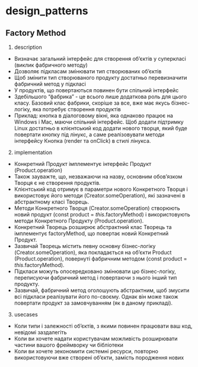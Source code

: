 # design_patterns

## Factory Method

1. description

- Визначає загальний інтерфейс для створення об’єктів у суперкласі (виклик
  фабричного методу)
- Дозволяє підкласам змінювати тип створюваних об’єктів
- Щоб змінити тип створюваного продукту достатньо перевизначити фабричний метод
  у підкласі
- У продуктів, що повертаються повинен бути спільний інтерфейс
- Здебільшого “фабрика” - це всього лише додаткова роль для цього класу. Базовий
  клас фабрики, скоріше за все, вже має якусь бізнес-логіку, яка потребує
  створення продуктів
- Приклад: кнопка в діалоговому вікні, яка однаково працює на Windows і Mac,
  маючи спільний інтерфейс. Щоб додати підтримку Linux достатньо в клієнтський
  код додати нового творця, який буде повертати кнопку під лінукс, а саме
  реалізовувати методи інтерфейсу Кнопка (render та onClick) в стилі лінукса.

2. implementation

- Конкретний Продукт імплементує інтерфейс Продукт (Product.operation)
- Також зауважте, що, незважаючи на назву, основним обов’язком Творця є не
  створення продуктів.
- Клієнтський код отримує в параметри нового Конкретного Творця і використовує
  його методи (Creator.someOperation), які зазначені в абстрактному класі
  Творець.
- Методи Конкретного Творця (Creator.someOperation) створюють новий продукт
  (const product = _this_.factoryMethod) і використовують методи Конкретного
  Продукту (Product.operation).
- Конкретний Творець розширює абстрактний клас Творець та імплементує
  factoryMethod, що повертає новий Конкретний Продукт.
- Зазвичай Творець містить певну основну бізнес-логіку (Creator.someOperation),
  яка покладається на об’єкти Product (Product.operation), повернуті фабричним
  методом (const product = _this_.factoryMethod).
- Підкласи можуть опосередковано змінювати цю бізнес-логіку, переписуючи
  фабричний метод і повертаючи з нього інший тип продукту.
- Зазвичай, фабричний метод оголошують абстрактним, щоб змусити всі підкласи
  реалізувати його по-своєму. Однак він може також повертати продукт за
  замовчуванням (як в даному прикладі).

3. usecases

- Коли типи і залежності об’єктів, з якими повинен працювати ваш код, невідомі
  заздалегіть
- Коли ви хочете надати користувачам можливість розширювати частини вашого
  фреймворку чи бібліотеки
- Коли ви хочете зекономити системні ресурси, повторно використовуючи вже
  створені об’єкти, замість породження нових
